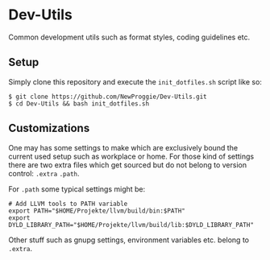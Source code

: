 # Dev-Utils
Common development utils such as format styles, coding guidelines etc.

## Setup
Simply clone this repository and execute the `init_dotfiles.sh` script like so:

```
$ git clone https://github.com/NewProggie/Dev-Utils.git
$ cd Dev-Utils && bash init_dotfiles.sh
```

## Customizations
One may has some settings to make which are exclusively bound the current used
setup such as workplace or home. For those kind of settings there are two extra
files which get sourced but do not belong to version control: `.extra` `.path`.

For `.path` some typical settings might be:

```
# Add LLVM tools to PATH variable
export PATH="$HOME/Projekte/llvm/build/bin:$PATH"
export DYLD_LIBRARY_PATH="$HOME/Projekte/llvm/build/lib:$DYLD_LIBRARY_PATH"
```

Other stuff such as gnupg settings, environment variables etc. belong to
`.extra`.
